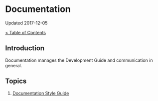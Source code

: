 # Documentation

Updated 2017-12-05

[< Table of Contents][0]

## Introduction

Documentation manages the Development Guide and communication in general.

## Topics

1. [Documentation Style Guide][1]

[0]: README.md
[1]: docs-style-guide.md
